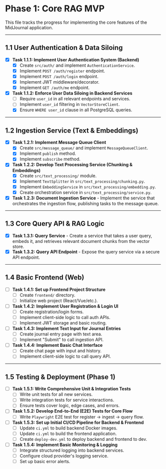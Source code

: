 # Phase 1: Core RAG MVP

This file tracks the progress for implementing the core features of the MidJournal application.

---

## 1.1 User Authentication & Data Siloing

- [x] **Task 1.1.1: Implement User Authentication System (Backend)**
  - [x] Create `src/auth/` and implement `AuthenticationService`.
  - [x] Implement `POST /auth/register` endpoint.
  - [x] Implement `POST /auth/login` endpoint.
  - [x] Implement JWT middleware/decorator.
  - [x] Implement `GET /auth/me` endpoint.
- [x] **Task 1.1.2: Enforce User Data Siloing in Backend Services**
  - [ ] Require `user_id` in all relevant endpoints and services.
  - [ ] Implement `user_id` filtering in `VectorStoreClient`.
  - [x] Ensure `WHERE user_id` clause in all PostgreSQL queries.

---

## 1.2 Ingestion Service (Text & Embeddings)

- [x] **Task 1.2.1: Implement Message Queue Client**
  - [x] Create `src/message_queue/` and implement `MessageQueueClient`.
  - [x] Implement `publish` method.
  - [x] Implement `subscribe` method.
- [x] **Task 1.2.2: Develop Text Processing Service (Chunking & Embeddings)**
  - [x] Create `src/text_processing/` module.
  - [x] Implement `TextSplitter` in `src/text_processing/chunking.py`.
  - [x] Implement `EmbeddingService` in `src/text_processing/embedding.py`.
  - [x] Create orchestration service in `src/text_processing/service.py`.
- [x] **Task 1.2.3: Document Ingestion Service** - Implement the service that orchestrates the ingestion flow, publishing tasks to the message queue.

---

## 1.3 Core Query API & RAG Logic

- [x] **Task 1.3.1: Query Service** - Create a service that takes a user query, embeds it, and retrieves relevant document chunks from the vector store.
- [x] **Task 1.3.2: Query API Endpoint** - Expose the query service via a secure API endpoint.

---

## 1.4 Basic Frontend (Web)

- [ ] **Task 1.4.1: Set up Frontend Project Structure**
  - [ ] Create `frontend/` directory.
  - [ ] Initialize web project (React/Vue/etc.).
- [ ] **Task 1.4.2: Implement User Registration & Login UI**
  - [ ] Create registration/login forms.
  - [ ] Implement client-side logic to call auth APIs.
  - [ ] Implement JWT storage and basic routing.
- [ ] **Task 1.4.3: Implement Text Input for Journal Entries**
  - [ ] Create journal entry page with text area.
  - [ ] Implement "Submit" to call ingestion API.
- [ ] **Task 1.4.4: Implement Basic Chat Interface**
  - [ ] Create chat page with input and history.
  - [ ] Implement client-side logic to call query API.

---

## 1.5 Testing & Deployment (Phase 1)

- [ ] **Task 1.5.1: Write Comprehensive Unit & Integration Tests**
  - [ ] Write unit tests for all new services.
  - [ ] Write integration tests for service interactions.
  - [ ] Ensure tests cover logic, edge cases, and errors.
- [ ] **Task 1.5.2: Develop End-to-End (E2E) Tests for Core Flow**
  - [ ] Write `Playwright` E2E test for register -> ingest -> query flow.
- [ ] **Task 1.5.3: Set up Initial CI/CD Pipeline for Backend & Frontend**
  - [ ] Update `ci.yml` to build backend Docker images.
  - [ ] Update `ci.yml` to build the frontend application.
  - [ ] Create `deploy-dev.yml` to deploy backend and frontend to dev.
- [ ] **Task 1.5.4: Implement Basic Monitoring & Logging**
  - [ ] Integrate structured logging into backend services.
  - [ ] Configure cloud provider's logging service.
  - [ ] Set up basic error alerts.
